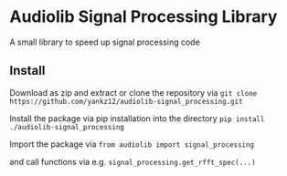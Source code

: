 # Audiolib Signal Processing Library

A small library to speed up signal processing code

## Install

Download as zip and extract or clone the repository via
`git clone https://github.com/yankz12/audiolib-signal_processing.git`

Install the package via pip installation into the directory
`pip install ./audiolib-signal_processing`

Import the package via
`from audiolib import signal_processing`

and call functions via e.g.
`signal_processing.get_rfft_spec(...)`
